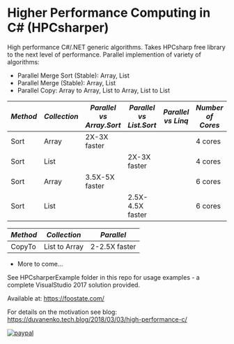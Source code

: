 # Higher Performance Computing in C# (HPCsharper)

High performance C#/.NET generic algorithms. Takes HPCsharp free library to the next level of performance.
Parallel implemention of variety of algorithms:
- Parallel Merge Sort (Stable): Array, List
- Parallel Merge (Stable): Array, List
- Parallel Copy: Array to Array, List to Array, List to List

*Method*|*Collection*|*Parallel vs Array.Sort*|*Parallel vs List.Sort*|*Parallel vs Linq*|*Number of Cores*
--- | --- | --- | --- | --- | ---
Sort|Array|2X-3X faster|||4 cores
Sort|List||2X-3X faster||4 cores
Sort|Array|3.5X-5X faster|||6 cores
Sort|List||2.5X-4.5X faster||6 cores

*Method*|*Collection*|*Parallel*
--- | --- | ---
CopyTo|List to Array|2-2.5X faster

- More to come...

See HPCsharperExample folder in this repo for usage examples - a complete VisualStudio 2017 solution provided.

Available at:
https://foostate.com/

For details on the motivation see blog:
https://duvanenko.tech.blog/2018/03/03/high-performance-c/





[![paypal](https://www.paypalobjects.com/en_US/i/btn/btn_donateCC_LG.gif)](https://www.paypal.com/cgi-bin/webscr?cmd=_s-xclick&hosted_button_id=LDD8L7UPAC7QL)
